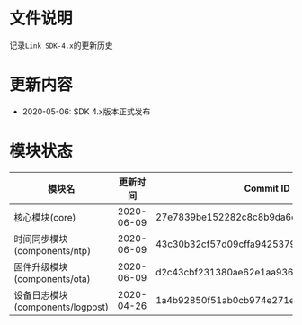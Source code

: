 # 文件说明

记录`Link SDK-4.x`的更新历史

# 更新内容

+ 2020-05-06: SDK 4.x版本正式发布

# 模块状态


| 模块名                              | 更新时间    | Commit ID
|-------------------------------------|-------------|---------------------------------------------
| 核心模块(core)                      | 2020-06-09  | 27e7839be152282c8c8b9da6c2dfbfd38d753a95
| 时间同步模块(components/ntp)        | 2020-06-09  | 43c30b32cf57d09cffa9425379d3a882856aae81
| 固件升级模块(components/ota)        | 2020-06-09  | d2c43cbf231380ae62e1aa9369aa8955f45c898d
| 设备日志模块(components/logpost)    | 2020-04-26  | 1a4b92850f51ab0cb974e271e374b330cdcc0a12



